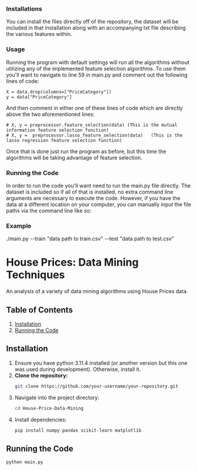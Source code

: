 ### Installations

You can install the files directly off of the repository, the dataset will be included in that installation along with an accompanying txt file describing the various features within. 

### Usage

Running the program with default settings will run all the algorithms without utilizing any of the implemented feature selection algorithms. 
To use them you'll want to navigate to line 59 in main.py and comment out the following lines of code:

    X = data.drop(columns=["PriceCategory"])
    y = data["PriceCategory"]
    
And then comment in either one of these lines of code which are directly above the two aforementioned lines:

    # X, y = preprocessor.feature_selection(data) (This is the mutual information feature selection function)
    # X, y =  preprocessor.lasso_feature_selection(data)   (This is the lasso regression feature selection function)
    
Once that is done just run the program as before, but this time the algorithms will be taking advantage of feature selection. 

### Running the Code

In order to run the code you'll want need to run the main.py file directly. The dataset is included so if all of that is installed, no extra command line arguments are necessary to execute the code.
However, if you have the data at a different location on your computer, you can manually input the file paths via the command line like so: 

### Example

./main.py --train "data path to train.csv" --test "data path to test.csv" 


# **House Prices: Data Mining Techniques**
An analysis of a variety of data mining algorithms using House Prices data.

## **Table of Contents**
1. [Installation](#installation)
2. [Running the Code](#running-the-code)


   
## **Installation**
1. Ensure you have python 3.11.4 installed (or another version but this one was used during development). Otherwise, install it.
2. **Clone the repository:**
   ```bash
   git clone https://github.com/your-username/your-repository.git

3. Navigate into the project directory:
   ```bash
   cd House-Price-Data-Mining

4. Install dependencies:
   ```bash
   pip install numpy pandas scikit-learn matplotlib 

## **Running the Code**
```bash
python main.py
  



